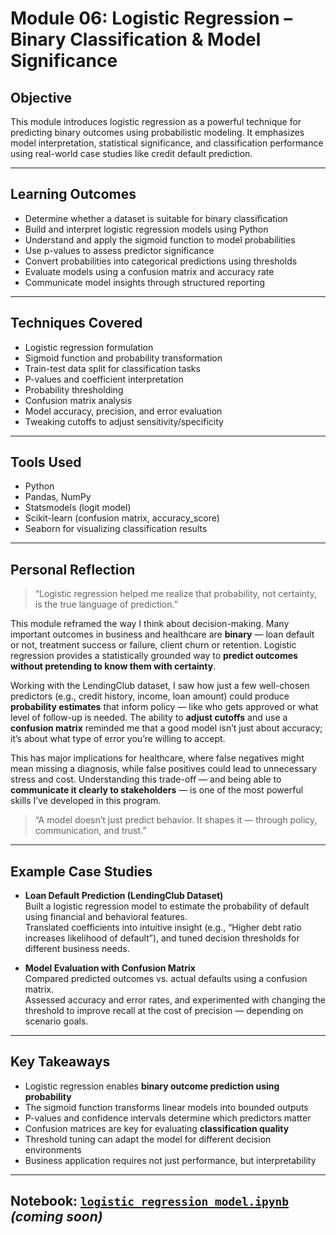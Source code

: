 # Module 06: Logistic Regression – Binary Classification & Model Significance

## Objective
This module introduces logistic regression as a powerful technique for predicting binary outcomes using probabilistic modeling. It emphasizes model interpretation, statistical significance, and classification performance using real-world case studies like credit default prediction.

---

## Learning Outcomes
- Determine whether a dataset is suitable for binary classification  
- Build and interpret logistic regression models using Python  
- Understand and apply the sigmoid function to model probabilities  
- Use p-values to assess predictor significance  
- Convert probabilities into categorical predictions using thresholds  
- Evaluate models using a confusion matrix and accuracy rate  
- Communicate model insights through structured reporting

---

## Techniques Covered
- Logistic regression formulation  
- Sigmoid function and probability transformation  
- Train-test data split for classification tasks  
- P-values and coefficient interpretation  
- Probability thresholding  
- Confusion matrix analysis  
- Model accuracy, precision, and error evaluation  
- Tweaking cutoffs to adjust sensitivity/specificity

---

## Tools Used
- Python  
- Pandas, NumPy  
- Statsmodels (logit model)  
- Scikit-learn (confusion matrix, accuracy_score)  
- Seaborn for visualizing classification results

---

## Personal Reflection

> “Logistic regression helped me realize that probability, not certainty, is the true language of prediction.”

This module reframed the way I think about decision-making. Many important outcomes in business and healthcare are **binary** — loan default or not, treatment success or failure, client churn or retention. Logistic regression provides a statistically grounded way to **predict outcomes without pretending to know them with certainty**.

Working with the LendingClub dataset, I saw how just a few well-chosen predictors (e.g., credit history, income, loan amount) could produce **probability estimates** that inform policy — like who gets approved or what level of follow-up is needed. The ability to **adjust cutoffs** and use a **confusion matrix** reminded me that a good model isn’t just about accuracy; it’s about what type of error you’re willing to accept.

This has major implications for healthcare, where false negatives might mean missing a diagnosis, while false positives could lead to unnecessary stress and cost. Understanding this trade-off — and being able to **communicate it clearly to stakeholders** — is one of the most powerful skills I’ve developed in this program.

> “A model doesn’t just predict behavior. It shapes it — through policy, communication, and trust.”

---

## Example Case Studies
- **Loan Default Prediction (LendingClub Dataset)**  
  Built a logistic regression model to estimate the probability of default using financial and behavioral features.  
  Translated coefficients into intuitive insight (e.g., “Higher debt ratio increases likelihood of default”), and tuned decision thresholds for different business needs.

- **Model Evaluation with Confusion Matrix**  
  Compared predicted outcomes vs. actual defaults using a confusion matrix.  
  Assessed accuracy and error rates, and experimented with changing the threshold to improve recall at the cost of precision — depending on scenario goals.

---

## Key Takeaways
- Logistic regression enables **binary outcome prediction using probability**  
- The sigmoid function transforms linear models into bounded outputs  
- P-values and confidence intervals determine which predictors matter  
- Confusion matrices are key for evaluating **classification quality**  
- Threshold tuning can adapt the model for different decision environments  
- Business application requires not just performance, but interpretability

---

## Notebook: [`logistic_regression_model.ipynb`](./logistic_regression_model.ipynb) *(coming soon)*
